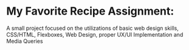 # My Favorite Recipe Assignment:

A small project focused on the utilizations of basic web design skills, CSS/HTML, Flexboxes, Web Design, proper UX/UI Implementation and Media Queries